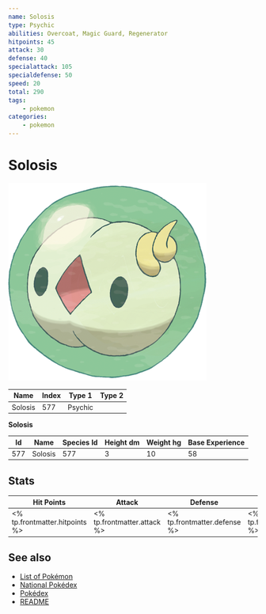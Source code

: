 ```yaml
---
name: Solosis
type: Psychic
abilities: Overcoat, Magic Guard, Regenerator
hitpoints: 45
attack: 30
defense: 40
specialattack: 105
specialdefense: 50
speed: 20
total: 290
tags:
    - pokemon
categories:
    - pokemon
---
```


# Solosis


![Solosis](images/577.png)

| **Name** | **Index** | **Type 1** | **Type 2** |
|----|----|----|----|
| Solosis | 577 | Psychic  |  |

**Solosis** 




| **Id** | **Name** | **Species Id** | **Height dm** | **Weight hg** | **Base Experience** |
|--------|----------|----------------|------------|------------|---------------------|
| 577 | Solosis | 577 | 3 | 10 | 58 |



## Stats

| **Hit Points** | **Attack** | **Defense** | **Special Attack** | **Special Defense** | **Speed** | **Total** |
|----------------|------------|-------------|--------------------|---------------------|-----------|-----------|
| <% tp.frontmatter.hitpoints %> | <% tp.frontmatter.attack %> | <% tp.frontmatter.defense %> | <% tp.frontmatter.specialattack %> | <% tp.frontmatter.specialdefense %> | <% tp.frontmatter.speed %> | <% tp.frontmatter.total %> |

## See also

- [List of Pokémon](../pokemon.md)
- [National Pokédex](../national_pokedex.md)
- [Pokédex](../pokedex.md)
- [README](../README.md)
